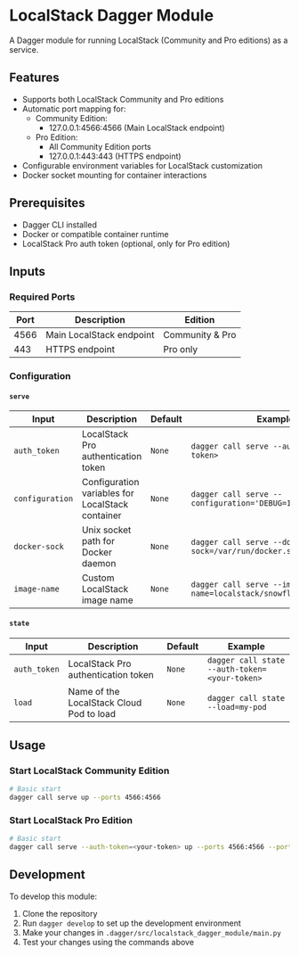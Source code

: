 # LocalStack Dagger Module

A Dagger module for running LocalStack (Community and Pro editions) as a service.

## Features

- Supports both LocalStack Community and Pro editions
- Automatic port mapping for:
  - Community Edition:
    - 127.0.0.1:4566:4566 (Main LocalStack endpoint)
  - Pro Edition:
    - All Community Edition ports
    - 127.0.0.1:443:443 (HTTPS endpoint)
- Configurable environment variables for LocalStack customization
- Docker socket mounting for container interactions

## Prerequisites

- Dagger CLI installed
- Docker or compatible container runtime
- LocalStack Pro auth token (optional, only for Pro edition)

## Inputs

### Required Ports

| Port | Description | Edition |
|------|-------------|---------|
| 4566 | Main LocalStack endpoint | Community & Pro |
| 443 | HTTPS endpoint | Pro only |

### Configuration

#### `serve`

| Input | Description | Default | Example |
|-------|-------------|---------|---------|
| `auth_token` | LocalStack Pro authentication token | `None` | `dagger call serve --auth-token=<your-token>` |
| `configuration` | Configuration variables for LocalStack container | `None` | `dagger call serve --configuration='DEBUG=1,PERSISTENCE=1'` |
| `docker-sock` | Unix socket path for Docker daemon | `None` | `dagger call serve --docker-sock=/var/run/docker.sock` |
| `image-name` | Custom LocalStack image name | `None` | `dagger call serve --image-name=localstack/snowflake:latest` |

#### `state`

| Input | Description | Default | Example |
|-------|-------------|---------|---------|
| `auth_token` | LocalStack Pro authentication token | `None` | `dagger call state --auth-token=<your-token>` |
| `load` | Name of the LocalStack Cloud Pod to load | `None` | `dagger call state --load=my-pod` |

## Usage

### Start LocalStack Community Edition

```bash
# Basic start
dagger call serve up --ports 4566:4566
```

### Start LocalStack Pro Edition

```bash
# Basic start
dagger call serve --auth-token=<your-token> up --ports 4566:4566 --ports 443:443
```

## Development

To develop this module:

1. Clone the repository
2. Run `dagger develop` to set up the development environment
3. Make your changes in `.dagger/src/localstack_dagger_module/main.py`
4. Test your changes using the commands above 
